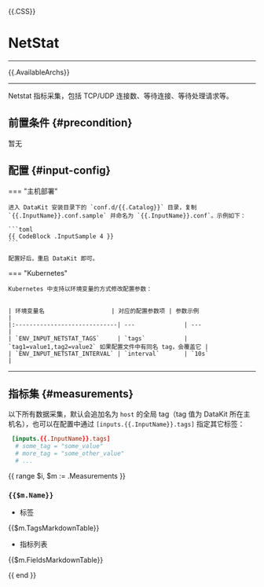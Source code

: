 {{.CSS}}
# NetStat
---

{{.AvailableArchs}}

---

Netstat 指标采集，包括 TCP/UDP 连接数、等待连接、等待处理请求等。

## 前置条件 {#precondition}

暂无

## 配置 {#input-config}

=== "主机部署"

    进入 DataKit 安装目录下的 `conf.d/{{.Catalog}}` 目录，复制 `{{.InputName}}.conf.sample` 并命名为 `{{.InputName}}.conf`。示例如下：

    ```toml
    {{ CodeBlock .InputSample 4 }}
    ```

    配置好后，重启 DataKit 即可。

=== "Kubernetes"

    Kubernetes 中支持以环境变量的方式修改配置参数：


    | 环境变量名                   | 对应的配置参数项 | 参数示例                                                     |
    |:-----------------------------| ---              | ---                                                          |
    | `ENV_INPUT_NETSTAT_TAGS`     | `tags`           | `tag1=value1,tag2=value2` 如果配置文件中有同名 tag，会覆盖它 |
    | `ENV_INPUT_NETSTAT_INTERVAL` | `interval`       | `10s`                                                        |

---

## 指标集 {#measurements}

以下所有数据采集，默认会追加名为 `host` 的全局 tag（tag 值为 DataKit 所在主机名），也可以在配置中通过 `[inputs.{{.InputName}}.tags]` 指定其它标签：

``` toml
 [inputs.{{.InputName}}.tags]
  # some_tag = "some_value"
  # more_tag = "some_other_value"
  # ...
```

{{ range $i, $m := .Measurements }}

### `{{$m.Name}}`

-  标签 

{{$m.TagsMarkdownTable}}

- 指标列表

{{$m.FieldsMarkdownTable}}

{{ end }}
